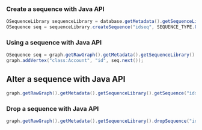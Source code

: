 ### Create a sequence with Java API
```java
OSequenceLibrary sequenceLibrary = database.getMetadata().getSequenceLibrary();
OSequence seq = sequenceLibrary.createSequence("idseq", SEQUENCE_TYPE.ORDERED, new OSequence.CreateParams().setStart(0).setIncrement(1));
```


### Using a sequence with Java API
```java
OSequence seq = graph.getRawGraph().getMetadata().getSequenceLibrary().getSequence("idseq");
graph.addVertex("class:Account", "id", seq.next());
```


## Alter a sequence with Java API

```java
graph.getRawGraph().getMetadata().getSequenceLibrary().getSequence("idseq").updateParams( new OSequence.CreateParams().setStart(1000) );
```


### Drop a sequence with Java API
```java
graph.getRawGraph().getMetadata().getSequenceLibrary().dropSequence("idseq");
```
